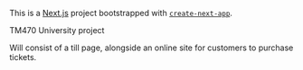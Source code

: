 This is a [Next.js](https://nextjs.org/) project bootstrapped with [`create-next-app`](https://github.com/vercel/next.js/tree/canary/packages/create-next-app).

TM470 University project

Will consist of a till page, alongside an online site for customers to purchase tickets.